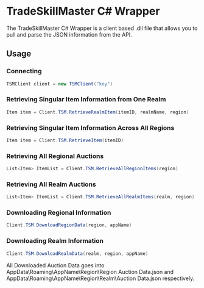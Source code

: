 # TradeSkillMaster C# Wrapper

The TradeSkillMaster C# Wrapper is a client based .dll file that allows you to pull and parse the JSON information from the API.

## Usage

### Connecting
```c#
TSMClient client = new TSMClient("key")
```

### Retrieving Singular Item Information from One Realm
```c#
Item item = Client.TSM.RetrieveRealmItem(itemID, realmName, region)
```

### Retrieving Singular Item Information Across All Regions
```c#
Item item = Client.TSM.RetrieveItem(itemID)
```

### Retrieving All Regional Auctions
```c#
List<Item> ItemList = Client.TSM.RetrieveAllRegionItems(region)
```

### Retrieving All Realm Auctions
```c#
List<Item> ItemList = Client.TSM.RetrieveAllRealmItems(realm, region)
```

### Downloading Regional Information
```c#
Client.TSM.DownloadRegionData(region, appName)
```

### Downloading Realm Information
```c#
Client.TSM.DownloadRealmData(realm, region, appName)
```

All Downloaded Auction Data goes into AppData\Roaming\AppName\Region\Region Auction Data.json and AppData\Roaming\AppName\Region\Realm\Auction Data.json respectively.
